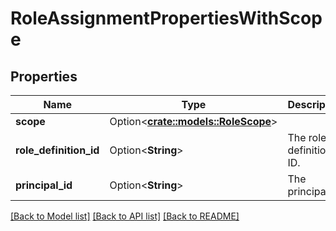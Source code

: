 # RoleAssignmentPropertiesWithScope

## Properties

Name | Type | Description | Notes
------------ | ------------- | ------------- | -------------
**scope** | Option<[**crate::models::RoleScope**](RoleScope.md)> |  | [optional]
**role_definition_id** | Option<**String**> | The role definition ID. | [optional]
**principal_id** | Option<**String**> | The principal ID. | [optional]

[[Back to Model list]](../README.md#documentation-for-models) [[Back to API list]](../README.md#documentation-for-api-endpoints) [[Back to README]](../README.md)


